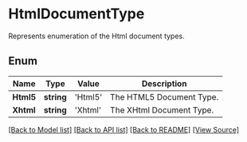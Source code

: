 ﻿# HtmlDocumentType
Represents enumeration of the Html document types.

## Enum
Name | Type | Value | Description
------------ | ------------- | ------------- | -------------
**Html5** | **string** | 'Html5' | The HTML5 Document Type.
**Xhtml** | **string** | 'Xhtml' | The XHtml Document Type.

[[Back to Model list]](../README.md#documentation-for-models) [[Back to API list]](../README.md#documentation-for-api-endpoints) [[Back to README]](../README.md) [[View Source]](../src/models/htmlDocumentType.ts)

